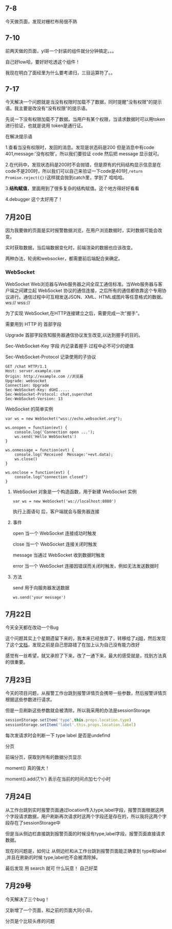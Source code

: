 ## 7-8

今天做页面，发现对栅栏布局很不熟

## 7-10

前两天做的页面，yl哥一个封装的组件就分分钟搞定。。。

自己好low哈，要好好吃透这个组件！

我现在明白了面经里为什么要考递归，三目运算符了。。

## 7-17

今天解决一个问题就是当没有权限时加载不了数据，同时提醒"没有权限"的提示语。我主要是改没有“没有权限”的提示语。

先说一下没有权限加载不了数据，当用户有某个权限，当请求数据时可以用token进行验证，也就是说用 token是通行证。

在解决提示语

1.查看当没有权限时，发回的消息。发现是状态码是200 但是消息中有code 401,message:'没有权限'。所以我们要验证 code 然后把 message 显示就可。

2.在代码中，发现状态码是200时不会抛错，但是原有的代码结构显示信息是在code不是200时，所以我们可以自己来验证一下code是401时,`return Promise.reject({})`这样就会抛到catch里，学到了 哈哈哈。

3.**结构赋值**，里面用到了很多复杂的结构赋值。这个地方得好好看看

4.debugger 这个太好用了！

## 7月20日

因为我要做的页面是实时报警数据浏览，在用户浏览数据时，实时数据可能会改变。

实时获取数据，当后端数据变化时，前端渲染的数据也应该改变。

两种办法，轮询和websocker，都需要前后端配合来确定。

### WebSocket

WebSocket Web浏览器与Web服务器之间全双工通信标准。当Web服务器与客户端之间建立起 WebSocket 协议的通信连接，之后所有的通信都依靠这个专用协议进行。通信过程中可互相发送JSON、XML、HTML或图片等任意格式的数据。ws:// wss://

为了实现 WebSocket,在HTTP连接建立之后，需要完成一次"握手"。

需要用到 HTTP 的 首部字段

Upgrade 首部字段告知服务器通信协议发生改变,以达到握手的目的。

Sec-WebSocket-Key 字段 内记录着握手 过程中必不可少的键值

Sec-WebSocket-Protocol 记录使用的子协议

```
GET /chat HTTP/1.1
Host: server.example.com
Origin: http://example.com //浏览器
Upgrade: websocket
Connection: Upgrade
Sec-WebSocket-Key: dGHI.....
Sec-WebSocket-Protocol: chat,superchat
Sec-WebSocket-Version: 13
```



WebSocket 的简单实例

```
var ws = new WebSocket("wss://echo.websocket.org");

ws.onopen = function(evt) {
	console.log('Connection open ...');
	ws.send('Hello WebSockets')
}

ws.onmessage = function(evt) {
	console.log('Received  Message:'+evt.data);
	ws.close()
}

ws.onclose = function(evt) {
	console.log("connection closed")
}
```

1. WebSocket 对象是一个构造函数，用于新建 WebSocket 实例

   `var ws = new WebSocket('ws://localhost:8080')`

   执行上面语句 后，客户端就会与服务器连接

2. 事件

   open 当一个 WebSocket 连接成功时触发

   close  当一个 WebSocket 连接关闭时触发

   message  当通过 WebSocket 收到数据时触发

   error  当一个 WebSocket 连接因错误而关闭时触发，例如无法发送数据时

3. 方法

   send 用于向服务器发送数据

   `ws.send('your message')`



## 7月22日

今天全天都在改动一个Bug

这个问题其实上个星期遗留下来的，我本来已经放弃了，转移给了zj姐，然后发现了这个[文档]([http://bee.tinper.org/tinper-acs/ref-multiple-table#%E5%9F%BA%E7%A1%80%E7%A4%BA%E4%BE%8B1](http://bee.tinper.org/tinper-acs/ref-multiple-table#基础示例1))，发现之前是自己思路错了在加上认为自己没有能力改好

感觉有一丝希望，就又承担了下来，改了一通下来，最大的感受就是，找到方法真的很重要。



## 7月23日

今天的项目问题，从报警工作台跳到报警详情页会携带一些参数，然后报警详情页根据这些参数进行请求。

但是一旦刷新这些参数就会被清除，所以我采用的办法是sessionStorage

```javascript
sessionStorage.setItem('type',this.props.location.type)
sessionStorage.setItem('label'.this.props.location.label)
```

每次发请求时会判断一下 type label 是否是undefind



分页

前端分页，获取到所有的数据分页显示



moment()  真的强大！

moment().add(7,'h') 表示在当前的时间点加七个小时

## 7月24日

从工作台跳到实时报警页面通过location传入type,label字段，报警页面根据这两个字段请求数据，用户刷新再次请求时这两个字段还是存在的，所以我将这两个字段存在了sessionStorage中

但是当从侧边栏直接跳到报警页面的时候没有type,label字段，报警页面直接请求数据。

现在的问题是，如何让 从侧边栏和从工作台跳到报警页面能正确拿到 type和label ,并且在刷新的时候 type,label也不会被清除掉。

最后发现 用 search 就可 什么玩意！ 自己好菜

## 7月29号

今天解决了三个bug！

又新增了一个页面，和之前的页面大同小异。

分页是个比较头疼的问题
